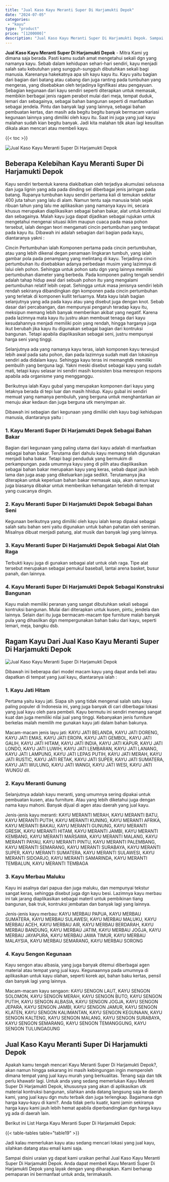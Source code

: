 ```yaml
---
title: "Jual Kaso Kayu Meranti Super Di Harjamukti Depok"
date: "2024-07-05"
categories:
 - "kayu"
type: "product"
price: "[1200000]"
description: "Jual Kaso Kayu Meranti Super Di Harjamukti Depok. Sampai disini uraian yg dapat kami uraikan perihal Jual Kaso Kayu Meranti Super Di Harjamukti Depok. Anda d..."
---
```


**Jual Kaso Kayu Meranti Super Di Harjamukti Depok** - Mitra Kami yg dimana saja berada. Pasti kamu sudah amat mengetahui sekali dgn yang namanya kayu. Sebab dalam kehidupan sehari-hari sendiri, kayu menjadi salah satu kebutuhan yang sungguh-sungguh dibutuhkan sekali bagi manusia. Karenanya hakekatnya apa sih kayu kayu itu. Kayu yaitu bagian dari bagian dari batang atau cabang dan juga ranting pada tumbuhan yang mengeras, yang disebabkan oleh terjadinya lignifikasi atau pengayuan. Sebagian kegunaan dari kayu sendiri seperti diterapkan untuk memasak, membikin berbagai jenis ragam perabot mulai dari meja, tempat duduk, lemari dan sebagainya, sebagai bahan bangunan seperti di manfaatkan sebagai jendela. Pintu dan banyak lagi yang lainnya, sebagai bahan pembuatan kertas, dan masih ada begitu begitu banyak bermacam variasi kegunaan lainnya yang dimiliki oleh kayu itu. Saat ini juga yang jual kayu malahan sudah kian begitu banyak. Jadi kita malahan tdk akan lagi kesulitan dikala akan mencari atau membeli kayu.

{{< toc >}}

![Jual Kaso Kayu Meranti Super Di Harjamukti Depok](/images/kayu/kayu31.jpg)

## Beberapa Kelebihan Kayu Meranti Super Di Harjamukti Depok

Kayu sendiri terbentuk karena diakibatkan oleh terjadiya akumulasi selusosa dan juga lignin yang ada pada dinding sel diberbagai jenis jaringan pada batang. Rupanya tumbuhan kayu sendiri pertama kali di temukan sekitar 400 juta tahun yang lalu di alam. Namun tentu saja manusia telah sejak ribuan tahun yang lalu me aplikasikan yang namanya kayu ini, secara khusus merupakan diaplikasikan sebagai bahan bakar, alat untuk kontruksi dan sebagainya. Malah kayu juga dapat dijadikan sebagai rujukan untuk mengetahui mengenai situasi iklim maupun cuaca pada masa pohon tersebut, ialah dengan teori mengamati cincin pertumbuhan yang terdapat pada kayu itu. Dibawah ini adalah sebagian dari bagian pada kayu, diantaranya yakni :

Cincin Pertumbuhan ialah Komponen pertama pada cincin pertumbuhan, atau yang lebih dikenal degan penamaan lingkaran tumbuh, yang ialah gambar pola pada penampang yang melintang di kayu. Terjadinya cincin pertumbuhan itu disebabkan adanya perbedaan musim yang lazimnya di lalui oleh pohon. Sehingga untuk pohon satu dgn yang lainnya memiliki pertumbuhan diameter yang berbeda. Pada komponen paling tengah sendiri adalah tahap hidup awal dari sebuah pohon itu yang mengalami pertumbuhan relatif lebih cepat. Sehingga untuk masa jenisnya sendiri lebih rendah sekiranya dibandingkan dgn komponen pada cincin pertumbuhan yang terletak di komponen kullit terluarnya. Mata kayu Ialah bagian selanjutnya yang ada pada kayu atau yang disebut juga dengan knot. Sebab dasar dari percabangan, dan mempunyai pengaruh teradap kayu itu, meksipun memang lebih banyak memberikan akibat yang negatif. Karena pada lazimnya mata kayu itu justru akan membuat tenaga dari kayu kesudahannya menjadi memiliki poin yang rendah, hingga harganya juga ikut berubah jika kayu itu digunakan sebagai bagian dari kontruksi bangunan. Tetapi apabila diaplikasikan sebagai seni, justru mempunyai harga seni yang tinggi.

Selanjutnya ada yang namanya kayu teras, ialah komponen kayu terwujud lebih awal pada satu pohon, dan pada lazimnya sudah mati dan lokasinya sendiri ada didalam kayu. Sehingga kayu teras ini memangtdk memiliki pembulih yang berguna lagi. Yakni meski disebut sebagai kayu yang sudah mati, tetapi kayu selasar ini sendiri masih konsisten bisa merespon respons apabila ada organisme yang mengganggu.

Berikutnya ialah Kayu gubal yang merupakan komponen dari kayu yang letaknya berada di tepi luar dan masih hhidup. Kayu gubal ini sendiri memuat yang namanya pembuluh, yang berguna untuk menghantarkan air menuju akar kedaun dan juga berguna utk menyimpan air.

Dibawah ini sebagian dari kegunaan yang dimiliki oleh kayu bagi kehidupan manusia, diantaranya yaitu :

### 1\. Kayu Meranti Super Di Harjamukti Depok Sebagai Bahan Bakar

Bagian dari kegunaan yang paling utama dari kayu adalah di manfaatkan sebagai bahan bakar. Terutama dari dahulu kayu memang telah digunakan menjadi baha bakar. Tetapi bagi penduduk yang bermukim di perkampungan. pada umumnya kayu yang di pilih atau diaplikasikan sebagai bahan bakar merupakan kayu yang keras, sebab dapat jauh lebih lama dan juga asap yang dikeluarkan juga sedikit. Terutamanya jika diterapkan untuk keperluan bahan bakar memasak saja, akan namun kayu juga biasanya dibakar untuk memberikan kehangatan terlebih di tempat yang cuacanya dingin.

### 2\. Kayu Meranti Super Di Harjamukti Depok Sebagai Bahan Seni

Kegunaan berikutnya yang dimiliki oleh kayu ialah kerap dipakai sebagai salah satu bahan seni yaitu digunakan untuk bahan pahatan oleh seniman. Misalnya dibuat menjadi patung, alat musik dan banyak lagi yang lainnya.

### 3\. Kayu Meranti Super Di Harjamukti Depok Sebagai Alat Olah Raga

Terbukti kayu juga di gunakan sebagai alat untuk olah raga. Tipe alat tersebut merupakan sebagai pemukul baseball, lantai arena basket, busur panah, dan lainnya.

### 4\. Kayu Meranti Super Di Harjamukti Depok Sebagai Konstruksi Bangunan

Kayu malah memiliki peranan yang sangat dibutuhkan sekali sebagai kontruksi bangunan. Mulai dari diterapkan untuk kusen, pintu, jendela dan lainnya. Selain dari itu juga bermacam-macam tipe furniture malah banyak pula yang dihasilkan dgn mempergunakan bahan baku dari kayu, seperti lemari, meja, bangku dsb.

## Ragam Kayu Dari Jual Kaso Kayu Meranti Super Di Harjamukti Depok

![Jual Kaso Kayu Meranti Super Di Harjamukti Depok](/images/kayu/kayu15.jpg)

Dibawah ini beberapa dari model macam kayu yang dapat anda beli atau dapatkan di tempat yang jual kayu, diantaranya ialah :

### 1\. Kayu Jati Hitam

Pertama yaitu kayu jati. Siapa sih yang tidak mengenal salah satu kayu paling populer di Indonesia ini, yang juga banyak di cari diberbagai lokasi yang jual kayu oleh para pembeli. Kayu bermutu ini sendiri memang sangat kuat dan juga memiliki nilai jual yang tinggi. Kebanyakan jenis furniture berkelas malah memilih me gunakan kayu jati dalam bahan bakunya.

Macam-macam jenis layu jati: KAYU JATI BELANDA, KAYU JATI DORENG, KAYU JATI EMAS, KAYU JATI EROPA, KAYU JATI GEMBOL, KAYU JATI GALIH, KAYU JATI HITAM, KAYU JATI INDIA, KAYU JATI KAPUR, KAYU JATI LONDO, KAYU JATI LUWIH, KAYU JATI LEMBARAN, KAYU JATI LANANG, KAYU JATI LAMPUNG, KAYU JATI LEPAS PUTIH, KAYU JATI MERAH, KAYU JATI RUSTIC, KAYU JATI RETAK, KAYU JATI SUPER, KAYU JATI SUMATERA, KAYU JATI WULUNG, KAYU JATI WANGI, KAYU JATI WESI, KAYU JATI WUNGU dll.

### 2\. Kayu Meranti Gunung

Selanjutnya adalah kayu meranti, yang umumnya sering dipakai untuk pembuatan kusen, atau furniture. Atau yang lebih diketahui juga dengan nama kayu mahoni. Banyak dijual di agen atau daerah yang jual kayu.

Jenis-jenis kayu meranti: KAYU MERANTI MERAH, KAYU MERANTI BATU, KAYU MERANTI PUTIH, KAYU MERANTI KUNING, KAYU MERANTI AFRIKA, KAYU MERANTI BAKAU, KAYU MERANTI GUNUNG, KAYU MERANTI GRESIK, KAYU MERANTI HITAM, KAYU MERANTI JAMBI, KAYU MERANTI KEMBANG, KAYU MERANTI MARSAWA, KAYU MERANTI MALANG, KAYU MERANTI PAYAU, KAYU MERANTI PINTU, KAYU MERANTI PALEMBANG, KAYU MERANTI SEMARANG, KAYU MERANTI SURABAYA, KAYU MERANTI SUPER, KAYU MERANTI SUMATERA, KAYU MERANTI SULAWESI, KAYU MERANTI SIDOARJO, KAYU MERANTI SAMARINDA, KAYU MERANTI TEMBALUN, KAYU MERANTI TEMBAGA

### 3\. Kayu Merbau Maluku

Kayu ini asalnya dari papua dan juga maluku, dan mempunyai tekstur sangat keras, sehingga disebut juga dgn kayu besi. Lazimnya kayu merbau ini tak jarang diaplikasikan sebagai materil untuk pembikinan tiang bangunan, bak truk, kontruksi jembatan dan banyak lagi yang lainnya.

Jenis-jenis kayu merbau: KAYU MERBAU PAPUA, KAYU MERBAU SUMATERA, KAYU MERBAU SULAWESI, KAYU MERBAU MALUKU, KAYU MERBAU ACEH, KAYU MERBAU AIR, KAYU MERBAU BERDARAH, KAYU MERBAU BANDUNG, KAYU MERBAU JATIM, KAYU MERBAU JOGJA, KAYU MERBAU JAYAPURA, KAYU MERBAU JAWA TIMUR, KAYU MERBAU MALAYSIA, KAYU MERBAU SEMARANG, KAYU MERBAU SORONG

### 4\. Kayu Sengon Kegunaan

Kayu sengon atau albasia, yang juga banyak ditemui diberbagai agen material atau tempat yang jual kayu. Kegunaannya pada umumnya di aplikasikan untuk kayu olahan, seperti korek api, bahan baku kertas, pensil dan banyak lagi yang lainnya.

Macam-macam kayu sengaon: KAYU SENGON LAUT, KAYU SENGON SOLOMON, KAYU SENGON MERAH, KAYU SENGON BUTO, KAYU SENGON PUTIH, KAYU SENGON ALBASIA, KAYU SENGON JOGJA, KAYU SENGON JEPARA, KAYU SENGON JAMBI, KAYU SENGON JAMUR, KAYU SENGON KLATEN, KAYU SENGON KALIMANTAN, KAYU SENGON KEGUNAAN, KAYU SENGON KALTENG, KAYU SENGON MALANG, KAYU SENGON SURABAYA, KAYU SENGON SEMARANG, KAYU SENGON TEMANGGUNG, KAYU SENGON TULUNGAGUNG

## Jual Kaso Kayu Meranti Super Di Harjamukti Depok

Apakah kamu tengah mencari Kayu Meranti Super Di Harjamukti Depok?, akan namun hingga sekarang ini masih kebingungan ingin memperoleh dimana tempat yang jual kayu murah yang berkualitas. Tenang saja dan tdk perlu khawatir lagi. Untuk anda yang sedang memerlukan Kayu Meranti Super Di Harjamukti Depok, khususnya yang akan di aplikasikan utk material kontruksi bangunan, silahkan anda datang langsung saja ke daerah kami, yang jual kayu dgn mutu terbaik dan juga terlengkap. Bagaimana dgn harga kayu-kayu di kami?. Anda tidak perlu kuatir, kami jamin sekiranya harga kayu kami jauh lebih hemat apabila diperbandingkan dgn harga kayu yg ada di daerah lain.

Berikut ini List Harga Kayu Meranti Super Di Harjamukti Depok:

{{< table-tables table="table19" >}}

Jadi kalau memerlukan kayu atau sedang mencari lokasi yang jual kayu, silahkan datang atau email kami saja.

Sampai disini uraian yg dapat kami uraikan perihal Jual Kaso Kayu Meranti Super Di Harjamukti Depok. Anda dapat membeli Kayu Meranti Super Di Harjamukti Depok yang layak dengan yang diharapkan. Kami berharap pemaparan ini bermanfaat untuk anda, terimakasih.
